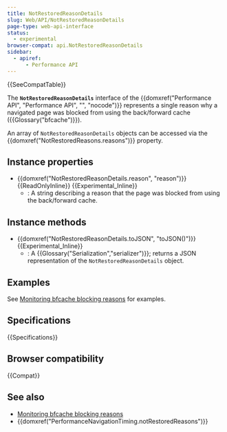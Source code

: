 ```yaml
---
title: NotRestoredReasonDetails
slug: Web/API/NotRestoredReasonDetails
page-type: web-api-interface
status:
  - experimental
browser-compat: api.NotRestoredReasonDetails
sidebar:
  - apiref:
      - Performance API
---
```


{{SeeCompatTable}}

The **`NotRestoredReasonDetails`** interface of the {{domxref("Performance API", "Performance API", "", "nocode")}} represents a single reason why a navigated page was blocked from using the back/forward cache ({{Glossary("bfcache")}}).

An array of `NotRestoredReasonDetails` objects can be accessed via the {{domxref("NotRestoredReasons.reasons")}} property.

## Instance properties

- {{domxref("NotRestoredReasonDetails.reason", "reason")}} {{ReadOnlyInline}} {{Experimental_Inline}}
  - : A string describing a reason that the page was blocked from using the back/forward cache.

## Instance methods

- {{domxref("NotRestoredReasonDetails.toJSON", "toJSON()")}} {{Experimental_Inline}}
  - : A {{Glossary("Serialization","serializer")}}; returns a JSON representation of the `NotRestoredReasonDetails` object.

## Examples

See [Monitoring bfcache blocking reasons](/en-US/docs/Web/API/Performance_API/Monitoring_bfcache_blocking_reasons) for examples.

## Specifications

{{Specifications}}

## Browser compatibility

{{Compat}}

## See also

- [Monitoring bfcache blocking reasons](/en-US/docs/Web/API/Performance_API/Monitoring_bfcache_blocking_reasons)
- {{domxref("PerformanceNavigationTiming.notRestoredReasons")}}
